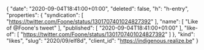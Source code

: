 {
  "date": "2020-09-04T18:41:00+01:00",
  "deleted": false,
  "h": "h-entry",
  "properties": {
    "syndication": [
      "https://twitter.com/Foone/status/1301707401024827392"
    ],
    "name": [
      "Like of @Foone's tweet"
    ],
    "published": [
      "2020-09-04T18:41:00+01:00"
    ],
    "like-of": [
      "https://twitter.com/Foone/status/1301707401024827392"
    ]
  },
  "kind": "likes",
  "slug": "2020/09/elf8d",
  "client_id": "https://indigenous.realize.be"
}

